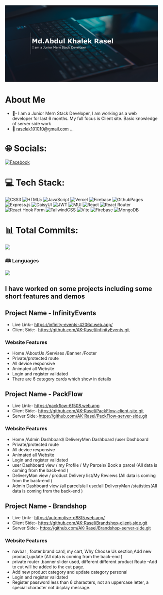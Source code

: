 <!-- ### Hi there 👋 -->

<!-- ### Baqnner -->



[![An old rock in the desert](https://raw.githubusercontent.com/AK-Rasel/AK-Rasel/main/image/Untitled-1.png "Shiprock, New Mexico by Beau Rogers")](https://www.facebook.com/ak.rasel99/)

<!-- **AK-Rasel/AK-Rasel** is a ✨ _special_ ✨ repository because its `README.md` (this file) appears on your GitHub profile. -->

<!-- Here are some ideas to get you started: -->
# About Me
- 🔭- I am a Junior Mern Stack Developer, I am working as a web developer for last 6 months. My full focus is Client site. Basic knowledge of server side work
- 💬 raselak101010@gmail.com ...

# 🌐 Socials:
[![Facebook](https://img.shields.io/badge/Facebook-%231877F2.svg?logo=Facebook&logoColor=white)](https://facebook.com/ak.rasel99) 
<!-- [![LinkedIn](https://img.shields.io/badge/LinkedIn-%230077B5.svg?logo=linkedin&logoColor=white)](https://linkedin.com/in/akRasel)  -->


<!-- [![GitHub Streak](https://github-readme-streak-stats.herokuapp.com?user=AK-Rasel&theme=whatsapp-dark2&hide_border=true&border_radius=4.8&date_format=j%20M%5B%20Y%5D&exclude_days=Fri&background=0D1117&border=FF3718C9&stroke=FF3718C9&ring=FF3718C9&fire=FF3718C9&currStreakNum=EBEBEB&sideNums=FF3718C9&currStreakLabel=FFFFFF&sideLabels=FFFFFFC9&dates=FFFFFF&excludeDaysLabel=FFFFFF)](https://github.com/AK-Rasel) -->


<!-- [![GitHub Trends SVG](https://api.githubtrends.io/user/svg/avgupta456/langs)](https://www.githubtrends.io/demo) -->








# 💻 Tech Stack:
![CSS3](https://img.shields.io/badge/css3-%231572B6.svg?style=for-the-badge&logo=css3&logoColor=white) ![HTML5](https://img.shields.io/badge/html5-%23E34F26.svg?style=for-the-badge&logo=html5&logoColor=white) ![JavaScript](https://img.shields.io/badge/javascript-%23323330.svg?style=for-the-badge&logo=javascript&logoColor=%23F7DF1E) ![Vercel](https://img.shields.io/badge/vercel-%23000000.svg?style=for-the-badge&logo=vercel&logoColor=white) ![Firebase](https://img.shields.io/badge/firebase-%23039BE5.svg?style=for-the-badge&logo=firebase) ![GithubPages](https://img.shields.io/badge/github%20pages-121013?style=for-the-badge&logo=github&logoColor=white) ![Express.js](https://img.shields.io/badge/express.js-%23404d59.svg?style=for-the-badge&logo=express&logoColor=%2361DAFB) ![DaisyUI](https://img.shields.io/badge/daisyui-5A0EF8?style=for-the-badge&logo=daisyui&logoColor=white) ![JWT](https://img.shields.io/badge/JWT-black?style=for-the-badge&logo=JSON%20web%20tokens) ![MUI](https://img.shields.io/badge/MUI-%230081CB.svg?style=for-the-badge&logo=mui&logoColor=white) ![React](https://img.shields.io/badge/react-%2320232a.svg?style=for-the-badge&logo=react&logoColor=%2361DAFB) ![React Router](https://img.shields.io/badge/React_Router-CA4245?style=for-the-badge&logo=react-router&logoColor=white) ![React Hook Form](https://img.shields.io/badge/React%20Hook%20Form-%23EC5990.svg?style=for-the-badge&logo=reacthookform&logoColor=white) ![TailwindCSS](https://img.shields.io/badge/tailwindcss-%2338B2AC.svg?style=for-the-badge&logo=tailwind-css&logoColor=white) ![Vite](https://img.shields.io/badge/vite-%23646CFF.svg?style=for-the-badge&logo=vite&logoColor=white) ![Firebase](https://img.shields.io/badge/Firebase-039BE5?style=for-the-badge&logo=Firebase&logoColor=white) ![MongoDB](https://img.shields.io/badge/MongoDB-%234ea94b.svg?style=for-the-badge&logo=mongodb&logoColor=white)
# 📊 Total Commits:



 ![](https://github-readme-stats.vercel.app/api?username=AK-Rasel&theme=vue-dark&hide_border=true&include_all_commits=true&count_private=false)
### 🕮 Languages
![](https://github-readme-stats.vercel.app/api/top-langs/?username=AK-Rasel&theme=vue-dark&hide_border=true&include_all_commits=true&count_private=false&layout=compact)





 

  
<!-- Proudly created with GPRM ( https://gprm.itsvg.in ) -->

##  I have worked on some projects including some short features and demos
## Project Name -  InfinityEvents
- Live Link:- https://infinity-events-4206d.web.app/
- Client Side:- https://github.com/AK-Rasel/InfinityEvents.git

### Website Features
- Home /AboutUs /Servises /Banner /Footer
- Private/protected route
- All device responsive
- Animated all Website
- Login and register validated
- There are 6 category cards which show in details

## Project Name -  PackFlow
- Live Link:-  https://packflow-6f508.web.app
- Client Side:- https://github.com/AK-Rasel/PackFlow-client-site.git
- Server Side:-https://github.com/AK-Rasel/PackFlow-server-side.git

### Website Features
- Home /Admin Dashboard/ DeliveryMen Dashboard /user Dashboard
- Private/protected route
- All device responsive
- Animated all Website
- Login and register validated
- user Dashboard view / my Profile / My Parcels/ Book a parcel (All data is coming from the back-end )
- DeliveryMan view / product Delivery list/My Reviews (All data is coming from the back-end )
- Admin Dashboard view /all parcels/all user/all DeliveryMan /statistics(All data is coming from the back-end )
## Project Name -  Brandshop
- Live Link:- https://automotive-d88f5.web.app/
- Client Side:- https://github.com/AK-Rasel/Brandshop-client-side.git
- Server Side:- https://github.com/AK-Rasel/Brandshop-server-side.git
### Website Features
- navbar , footer,brand card, my cart, Why Choose Us section,Add new product,update (All data is coming from the back-end )
- private router ,banner slider used, different different product Route
-Add to cut will be added to the cut page.
- Add new product category and update category personal
- Login and register validated
- Register password less than 6 characters, not an uppercase letter, a special character not display message. 





